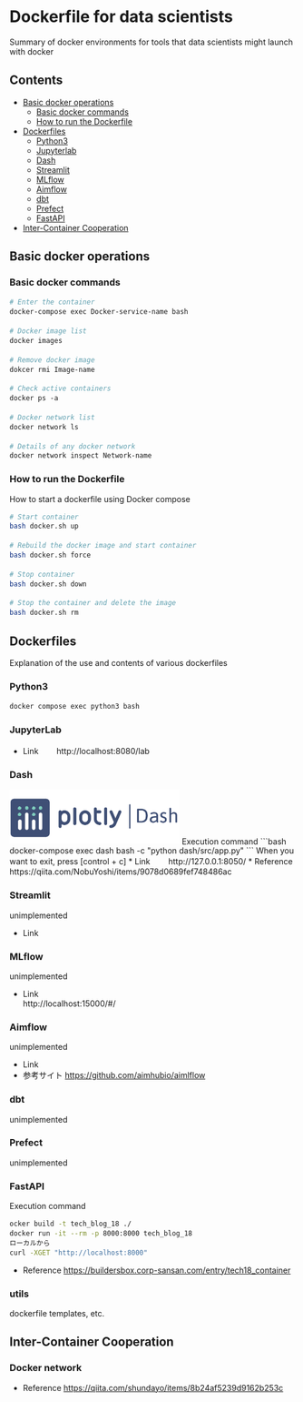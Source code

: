 # Dockerfile for data scientists
Summary of docker environments for tools that data scientists might launch with docker   

## Contents
* [Basic docker operations](#basic-docker-operations)
    * [Basic docker commands](#basic-docker-commands)
    * [How to run the Dockerfile](#how-to-run-the-dockerfile)
* [Dockerfiles](#dockerfiles)
    * [Python3](#python3)
    * [Jupyterlab](#jupyterlab)
    * [Dash](#dash)
    * [Streamlit](#streamlit)
    * [MLflow](#mlflow)
    * [Aimflow](#aimflow)
    * [dbt](#dbt)
    * [Prefect](#prefect)
    * [FastAPI](#fastapi)
* [Inter-Container Cooperation](#others)



## Basic docker operations
### Basic docker commands
```Dockerfile
# Enter the container
docker-compose exec Docker-service-name bash

# Docker image list
docker images

# Remove docker image
dokcer rmi Image-name

# Check active containers
docker ps -a

# Docker network list
docker network ls

# Details of any docker network
docker network inspect Network-name
```


### How to run the Dockerfile
How to start a dockerfile using Docker compose
```bash
# Start container
bash docker.sh up

# Rebuild the docker image and start container
bash docker.sh force

# Stop container
bash docker.sh down

# Stop the container and delete the image
bash docker.sh rm 
```


## Dockerfiles
Explanation of the use and contents of various dockerfiles

### Python3
```bash
docker compose exec python3 bash
```

### JupyterLab
* Link　　
http://localhost:8080/lab


### Dash
<img src="images/Dash.png" width="300">
Execution command
```bash
docker-compose exec dash bash -c "python dash/src/app.py"
```
When you want to exit, press [control + c]
* Link　　
http://127.0.0.1:8050/
* Reference
https://qiita.com/NobuYoshi/items/9078d0689fef748486ac

### Streamlit
unimplemented
* Link  


### MLflow
unimplemented  
* Link  
http://localhost:15000/#/


### Aimflow
unimplemented
* Link  
* 参考サイト
https://github.com/aimhubio/aimlflow

### dbt
unimplemented


### Prefect
unimplemented


### FastAPI
Execution command
```bash
ocker build -t tech_blog_18 ./  
docker run -it --rm -p 8000:8000 tech_blog_18  
ローカルから  
curl -XGET "http://localhost:8000"
```
* Reference
https://buildersbox.corp-sansan.com/entry/tech18_container




### utils
dockerfile templates, etc.




## Inter-Container Cooperation


### Docker network
* Reference
https://qiita.com/shundayo/items/8b24af5239d9162b253c
